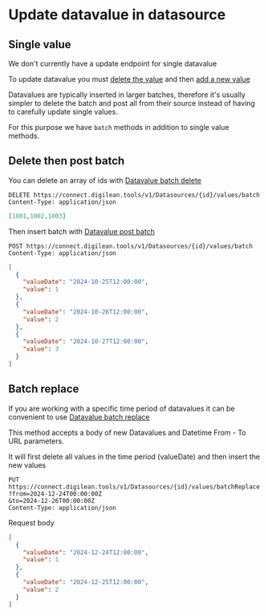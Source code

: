 # Update datavalue in datasource

## Single value

We don't currently have a update endpoint for single datavalue

To update datavalue you must [delete the value](/docs/operations/Datasources_DatasourceDeleteValue) and then [add a new value](/examples/datasource-value-post)

Datavalues are typically inserted in larger batches, therefore it's usually simpler to delete the batch and post all from their source instead of having to carefully update single values.

For this purpose we have `batch` methods in addition to single value methods.

## Delete then post batch

You can delete an array of ids with [Datavalue batch delete](/docs/operations/Datasources_DatasourceDeleteValuesBatch)

```http
DELETE https://connect.digilean.tools/v1/Datasources/{id}/values/batch 
Content-Type: application/json
```
```json
[1001,1002,1003]
```

Then insert batch with [Datavalue post batch](/docs/operations/Datasources_DatasourceCreateValuesBatch)
```http
POST https://connect.digilean.tools/v1/Datasources/{id}/values/batch 
Content-Type: application/json
````
```json
[
  {
    "valueDate": "2024-10-25T12:00:00",
    "value": 1
  },
  {
    "valueDate": "2024-10-26T12:00:00",
    "value": 2
  },
  {
    "valueDate": "2024-10-27T12:00:00",
    "value": 3
  }
]
```

## Batch replace

If you are working with a specific time period of datavalues it can be convenient to use [Datavalue batch replace](/docs/operations/Datasources_DatasourceValuesBatchReplace)

This method accepts a body of new Datavalues and Datetime From - To URL parameters.

It will first delete all values in the time period (valueDate) and then insert the new values

```http
PUT https://connect.digilean.tools/v1/Datasources/{id}/values/batchReplace
?from=2024-12-24T00:00:00Z
&to=2024-12-26T00:00:00Z 
Content-Type: application/json
```
Request body
```json
[
  {
    "valueDate": "2024-12-24T12:00:00",
    "value": 1
  },
  {
    "valueDate": "2024-12-25T12:00:00",
    "value": 2
  }
]
```